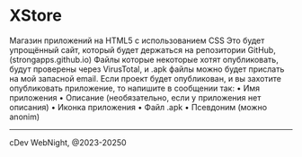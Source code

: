 # XStore
Магазин приложений на HTML5 с использованием CSS
Это будет упрощённый сайт, который будет держаться на репозитории GitHub, (strongapps.github.io) Файлы которые некоторые хотят опубликовать, будут проверены через VirusTotal, и .apk файлы можно будет прислать на мой запасной email. Если проект будет опубликован, и вы захотите опубликовать приложение, то напишите в сообщении так:
• Имя приложения
• Описание (необязательно, если у приложения нет описания)
• Иконка приложения
• Файл .apk
• Псевдоним (можно anonim) 
<hr>
cDev WebNight, @2023-20250
